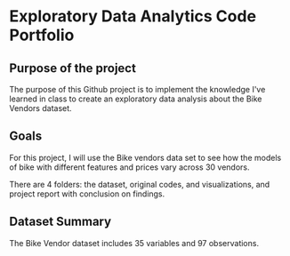 # Exploratory Data Analytics Code Portfolio

## Purpose of the project
The purpose of this Github project is to implement the knowledge I've learned in class to create an exploratory data analysis about the Bike Vendors dataset. 

## Goals
For this project, I will use the Bike vendors data set to see how the models of bike with different features and prices vary across 30 vendors. 

There are 4 folders: the dataset, original codes, and visualizations, and project report with conclusion on findings.

## Dataset Summary
The Bike Vendor dataset includes 35 variables and 97 observations. 
